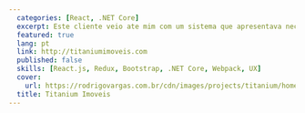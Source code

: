 ```yaml
---
  categories: [React, .NET Core]
  excerpt: Este cliente veio ate mim com um sistema que apresentava necessidade de melhorias na usabilidade, confiabilidade e performance da parte administrativa do seu site. Utilizando uma arquitetura com React com Redux, propus um novo layout que enderecava os mais de 80 campos da aplicacao, tornando a experiencia dos usuarios mais agradavel e produtiva.
  featured: true
  lang: pt
  link: http://titaniumimoveis.com
  published: false
  skills: [React.js, Redux, Bootstrap, .NET Core, Webpack, UX]
  cover:
    url: https://rodrigovargas.com.br/cdn/images/projects/titanium/home.png
  title: Titanium Imoveis
---
```

